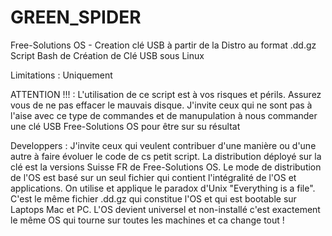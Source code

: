 # GREEN_SPIDER
Free-Solutions OS - Creation clé USB à partir de la Distro au format .dd.gz
Script Bash de Création de Clé USB sous Linux

Limitations : Uniquement 

ATTENTION !!! : L'utilisation de ce script est à vos risques et périls. Assurez vous de ne pas effacer le mauvais disque.
J'invite ceux qui ne sont pas à l'aise avec ce type de commandes et de manupulation à nous commander une clé USB Free-Solutions OS pour être sur su résultat

Developpers : J'invite ceux qui veulent contribuer d'une manière ou d'une autre à faire évoluer le code de cs petit script. La distribution déployé sur la clé est la versions Suisse FR de Free-Solutions OS. Le mode de distribution de l'OS est basé sur un seul fichier qui contient l'intégralité de l'OS et applications.
On utilise et applique le paradox d'Unix "Everything is a file". C'est le même fichier .dd.gz qui constitue l'OS et qui est bootable sur Laptops Mac et PC. L'OS devient universel et non-installé c'est exactement le même OS qui tourne sur toutes les machines et ca change tout !
